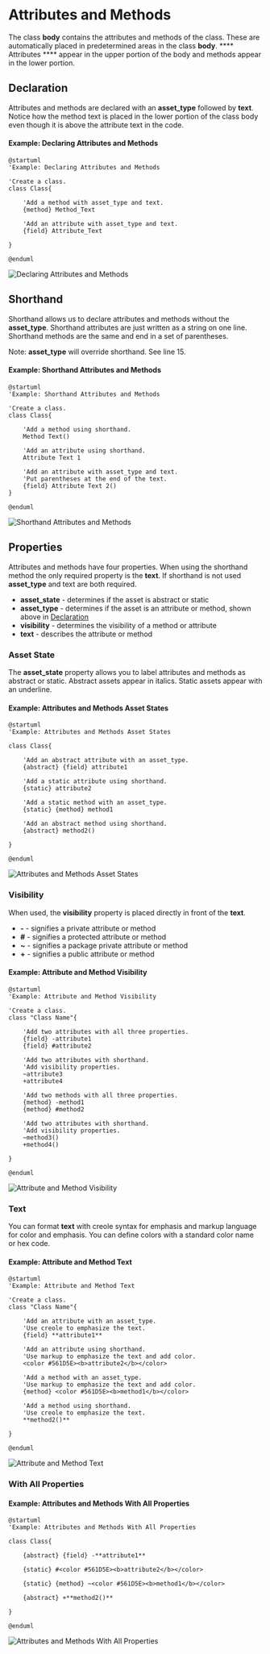 # Attributes and Methods

The class **body** contains the  attributes and methods of the class. These are automatically placed in predetermined areas in the class **body**. **** Attributes **** appear in the upper portion of the body and methods appear in the lower portion.

## Declaration

Attributes and methods are declared with an **asset\_type** followed by **text**. Notice how the method text is placed in the lower portion of the class body even though it is above the attribute text in the code.

#### Example: Declaring Attributes and Methods

```
@startuml
'Example: Declaring Attributes and Methods

'Create a class.
class Class{

    'Add a method with asset_type and text.
    {method} Method_Text

    'Add an attribute with asset_type and text.
    {field} Attribute_Text
    
}

@enduml
```

![Declaring Attributes and Methods](../../../../.gitbook/assets/A\&M01\_declaration.png)

## Shorthand

Shorthand allows us to declare attributes and methods without the **asset\_type**. Shorthand attributes are just written as a string on one line. Shorthand methods are the same and end in a set of parentheses.&#x20;

Note: **asset\_type** will override shorthand. See line 15.

#### Example: Shorthand Attributes and Methods

```
@startuml
'Example: Shorthand Attributes and Methods

'Create a class.
class Class{

    'Add a method using shorthand.
    Method Text()

    'Add an attribute using shorthand.
    Attribute Text 1

    'Add an attribute with asset_type and text.
    'Put parentheses at the end of the text.
    {field} Attribute Text 2()
}

@enduml
```

![Shorthand Attributes and Methods](../../../../.gitbook/assets/A\&M02\_shorthand.png)

## Properties

Attributes and methods have four properties. When using the shorthand method the only required property is the **text**. If shorthand is not used **asset\_type** and text are both required.

* **asset\_state** - determines if the asset is abstract or static
* **asset\_type** - determines if the asset is an attribute or method, shown above in [Declaration](attributes-and-methods.md#declaration)
* **visibility** - determines the visibility of a method or attribute
* **text** - describes the attribute or method

### Asset State

The **asset\_state** property allows you to label attributes and methods as abstract or static. Abstract assets appear in italics. Static assets appear with an underline.

#### Example: Attributes and Methods Asset States

```
@startuml
'Example: Attributes and Methods Asset States

class Class{

    'Add an abstract attribute with an asset_type.
    {abstract} {field} attribute1

    'Add a static attribute using shorthand.
    {static} attribute2

    'Add a static method with an asset_type.
    {static} {method} method1

    'Add an abstract method using shorthand.
    {abstract} method2()

}

@enduml
```

![Attributes and Methods Asset States](../../../../.gitbook/assets/A\&M03\_5\_asset\_state.png)

### Visibility

When used, the **visibility** property is placed directly in front of the **text**.

* **-** - signifies a private attribute or method
* **#** - signifies a protected attribute or method
* **\~** - signifies a package private attribute or method
* **+** - signifies a public attribute or method

#### Example: Attribute and Method Visibility

```
@startuml
'Example: Attribute and Method Visibility

'Create a class.
class "Class Name"{

    'Add two attributes with all three properties.
    {field} -attribute1
    {field} #attribute2

    'Add two attributes with shorthand.
    'Add visibility properties.
    ~attribute3
    +attribute4

    'Add two methods with all three properties.
    {method} -method1
    {method} #method2

    'Add two attributes with shorthand.
    'Add visibility properties.
    ~method3()
    +method4()

}

@enduml
```

![Attribute and Method Visibility](../../../../.gitbook/assets/A\&M03\_visibility.png)

### Text

You can format **text** with creole syntax for emphasis and markup language for color and emphasis. You can define colors with a standard color name or hex code.

#### Example: Attribute and Method Text

```
@startuml
'Example: Attribute and Method Text

'Create a class.
class "Class Name"{

    'Add an attribute with an asset_type.
    'Use creole to emphasize the text.
    {field} **attribute1**

    'Add an attribute using shorthand.
    'Use markup to emphasize the text and add color.
    <color #561D5E><b>attribute2</b></color>

    'Add a method with an asset_type.
    'Use markup to emphasize the text and add color.
    {method} <color #561D5E><b>method1</b></color>

    'Add a method using shorthand.
    'Use creole to emphasize the text.  
    **method2()**

}

@enduml
```

![Attribute and Method Text](../../../../.gitbook/assets/A\&M04\_text.png)

### With All Properties

#### Example: Attributes and Methods With All Properties

```
@startuml
'Example: Attributes and Methods With All Properties

class Class{

    {abstract} {field} -**attribute1**

    {static} #<color #561D5E><b>attribute2</b></color>

    {static} {method} ~<color #561D5E><b>method1</b></color>

    {abstract} +**method2()**

}

@enduml
```

![Attributes and Methods With All Properties](<../../../../.gitbook/assets/A\&M99\_everything (1).png>)
